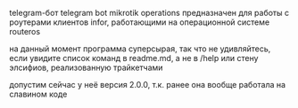 telegram-бот telegram bot mikrotik operations предназначен для работы с роутерами клиентов infor, работающими на операционной системе routeros

на данный момент программа суперсырая, так что не удивляйтесь, если увидите список команд в readme.md, а не в /help или стену элсифиов, реализованную трайкетчами

допустим сейчас у неё версия 2.0.0, т.к. ранее она вообще работала на славином коде